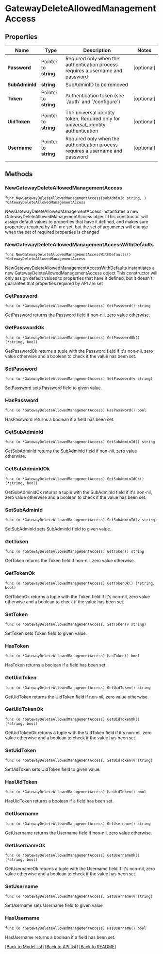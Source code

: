 # GatewayDeleteAllowedManagementAccess

## Properties

Name | Type | Description | Notes
------------ | ------------- | ------------- | -------------
**Password** | Pointer to **string** | Required only when the authentication process requires a username and password | [optional] 
**SubAdminId** | **string** | SubAdminID to be removed | 
**Token** | Pointer to **string** | Authentication token (see &#x60;/auth&#x60; and &#x60;/configure&#x60;) | [optional] 
**UidToken** | Pointer to **string** | The universal identity token, Required only for universal_identity authentication | [optional] 
**Username** | Pointer to **string** | Required only when the authentication process requires a username and password | [optional] 

## Methods

### NewGatewayDeleteAllowedManagementAccess

`func NewGatewayDeleteAllowedManagementAccess(subAdminId string, ) *GatewayDeleteAllowedManagementAccess`

NewGatewayDeleteAllowedManagementAccess instantiates a new GatewayDeleteAllowedManagementAccess object
This constructor will assign default values to properties that have it defined,
and makes sure properties required by API are set, but the set of arguments
will change when the set of required properties is changed

### NewGatewayDeleteAllowedManagementAccessWithDefaults

`func NewGatewayDeleteAllowedManagementAccessWithDefaults() *GatewayDeleteAllowedManagementAccess`

NewGatewayDeleteAllowedManagementAccessWithDefaults instantiates a new GatewayDeleteAllowedManagementAccess object
This constructor will only assign default values to properties that have it defined,
but it doesn't guarantee that properties required by API are set

### GetPassword

`func (o *GatewayDeleteAllowedManagementAccess) GetPassword() string`

GetPassword returns the Password field if non-nil, zero value otherwise.

### GetPasswordOk

`func (o *GatewayDeleteAllowedManagementAccess) GetPasswordOk() (*string, bool)`

GetPasswordOk returns a tuple with the Password field if it's non-nil, zero value otherwise
and a boolean to check if the value has been set.

### SetPassword

`func (o *GatewayDeleteAllowedManagementAccess) SetPassword(v string)`

SetPassword sets Password field to given value.

### HasPassword

`func (o *GatewayDeleteAllowedManagementAccess) HasPassword() bool`

HasPassword returns a boolean if a field has been set.

### GetSubAdminId

`func (o *GatewayDeleteAllowedManagementAccess) GetSubAdminId() string`

GetSubAdminId returns the SubAdminId field if non-nil, zero value otherwise.

### GetSubAdminIdOk

`func (o *GatewayDeleteAllowedManagementAccess) GetSubAdminIdOk() (*string, bool)`

GetSubAdminIdOk returns a tuple with the SubAdminId field if it's non-nil, zero value otherwise
and a boolean to check if the value has been set.

### SetSubAdminId

`func (o *GatewayDeleteAllowedManagementAccess) SetSubAdminId(v string)`

SetSubAdminId sets SubAdminId field to given value.


### GetToken

`func (o *GatewayDeleteAllowedManagementAccess) GetToken() string`

GetToken returns the Token field if non-nil, zero value otherwise.

### GetTokenOk

`func (o *GatewayDeleteAllowedManagementAccess) GetTokenOk() (*string, bool)`

GetTokenOk returns a tuple with the Token field if it's non-nil, zero value otherwise
and a boolean to check if the value has been set.

### SetToken

`func (o *GatewayDeleteAllowedManagementAccess) SetToken(v string)`

SetToken sets Token field to given value.

### HasToken

`func (o *GatewayDeleteAllowedManagementAccess) HasToken() bool`

HasToken returns a boolean if a field has been set.

### GetUidToken

`func (o *GatewayDeleteAllowedManagementAccess) GetUidToken() string`

GetUidToken returns the UidToken field if non-nil, zero value otherwise.

### GetUidTokenOk

`func (o *GatewayDeleteAllowedManagementAccess) GetUidTokenOk() (*string, bool)`

GetUidTokenOk returns a tuple with the UidToken field if it's non-nil, zero value otherwise
and a boolean to check if the value has been set.

### SetUidToken

`func (o *GatewayDeleteAllowedManagementAccess) SetUidToken(v string)`

SetUidToken sets UidToken field to given value.

### HasUidToken

`func (o *GatewayDeleteAllowedManagementAccess) HasUidToken() bool`

HasUidToken returns a boolean if a field has been set.

### GetUsername

`func (o *GatewayDeleteAllowedManagementAccess) GetUsername() string`

GetUsername returns the Username field if non-nil, zero value otherwise.

### GetUsernameOk

`func (o *GatewayDeleteAllowedManagementAccess) GetUsernameOk() (*string, bool)`

GetUsernameOk returns a tuple with the Username field if it's non-nil, zero value otherwise
and a boolean to check if the value has been set.

### SetUsername

`func (o *GatewayDeleteAllowedManagementAccess) SetUsername(v string)`

SetUsername sets Username field to given value.

### HasUsername

`func (o *GatewayDeleteAllowedManagementAccess) HasUsername() bool`

HasUsername returns a boolean if a field has been set.


[[Back to Model list]](../README.md#documentation-for-models) [[Back to API list]](../README.md#documentation-for-api-endpoints) [[Back to README]](../README.md)


